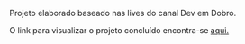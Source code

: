 Projeto elaborado baseado nas lives do canal Dev em Dobro.

O link para visualizar o projeto concluído encontra-se [aqui.](https://nataliabrunelli.github.io/projeto-gta/)
